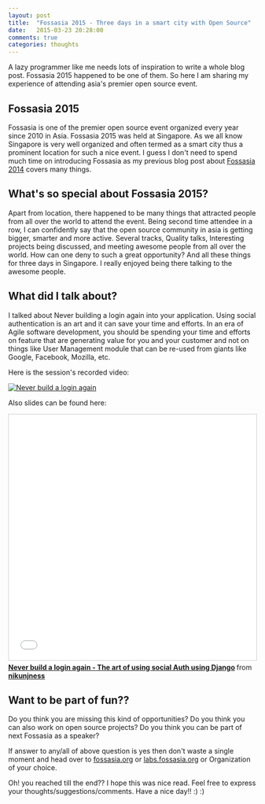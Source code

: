 ```yaml
---
layout: post
title:  "Fossasia 2015 - Three days in a smart city with Open Source"
date:   2015-03-23 20:28:00
comments: true
categories: thoughts
---
```



A lazy programmer like me needs lots of inspiration to write a whole blog post. Fossasia 2015 happened to be one of them. So here I am sharing my experience of attending asia's premier open source event.

Fossasia 2015 
----

Fossasia is one of the premier open source event organized every year since 2010 in Asia. Fossasia 2015 was held at Singapore. As we all know Singapore is very well organized and often termed as a smart city thus a prominent location for such a nice event.
I guess I don't need to spend much time on introducing Fossasia as my previous blog post about [Fossasia 2014](http://nikunjthakkar.com/thoughts/2014/04/17/fossasia-2014-greet-meet-and-code.html) covers many things.

What's so special about Fossasia 2015?
----

Apart from location, there happened to be many things that attracted people from all over the world to attend the event. Being second time attendee in a row, I can confidently say that the open source community in asia is getting bigger, smarter and more active.
Several tracks, Quality talks, Interesting projects being discussed, and meeting awesome people from all over the world. How can one deny to such a great opportunity? And all these things for three days in Singapore. I really enjoyed being there talking to the awesome people.

What did I talk about?
----

I talked about Never building a login again into your application. Using social authentication is an art and it can save your time and efforts. In an era of Agile software development, you should be spending your time and efforts on feature that are generating value for you and your customer and not on things like User Management module that can be re-used from giants like Google, Facebook, Mozilla, etc.

Here is the session's recorded video:

[![Never build a login again](http://img.youtube.com/vi/tF8t47U-eww/0.jpg)](http://www.youtube.com/watch?v=tF8t47U-eww)

Also slides can be found here:

<iframe src="//www.slideshare.net/slideshow/embed_code/45869840" width="700" height="500" frameborder="0" marginwidth="0" marginheight="0" scrolling="no" style="border:1px solid #CCC; border-width:1px; margin-bottom:5px; max-width: 100%;" allowfullscreen> </iframe> <div style="margin-bottom:5px"> <strong> <a href="//www.slideshare.net/nikunjness/never-build-a-login-again-the-art-of-using-social-auth-using-django" title="Never build a login again - The art of using social Auth using Django" target="_blank">Never build a login again - The art of using social Auth using Django</a> </strong> from <strong><a href="//www.slideshare.net/nikunjness" target="_blank">nikunjness</a></strong> </div>

Want to be part of fun??
----

Do you think you are missing this kind of opportunities? Do you think you can also work on open source projects? Do you think you can be part of next Fossasia as a speaker?

If answer to any/all of above question is yes then don't waste a single moment and head over to [fossasia.org](http://fossasia.org) or [labs.fossasia.org](http://labs.fossasia.org) or Organization of your choice.
 
Oh! you reached till the end?? I hope this was nice read. Feel free to express your thoughts/suggestions/comments. Have a nice day!! :) :)


